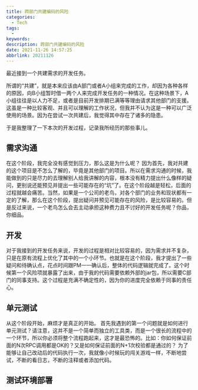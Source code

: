 ```yaml
---
title: 跨部门共建编码的风险
categories: 
  - Tech
tags: 
  - 
keywords: 
description: 跨部门共建编码的风险
date: 2021-11-26 14:57:25
abbrlink: 20211126
---
```


最近接到一个共建需求的开发任务。

所谓的“共建”，就是本来应该由A部门或者A小组来完成的工作，却因为各种各样的原因，向B小组暂时借一两个人来完成开发任务的一种情况。在这种场景下，A小组往往是以人力不足，或者是目前开发排期已满等等理由请求其他部门的支援。这虽是一种比较客观、并且可以理解的工作状况，但我并不认为这是一种可以广泛使用的场景。因为在尝试一次共建后，我觉得其中存在了诸多的隐患。

于是我整理了一下本次的开发过程，记录我所经历的那些事儿。

## 需求沟通
在这个阶段，我完全没有感觉到压力，那么这是为什么呢？
因为首先，我对共建的这个项目是不怎么了解的，毕竟是其他部门的项目。所以在需求沟通的时候，我能做到的只是尽力的去理解别人给我讲解的内容，根本没有精力提出什么像样的疑问，更别说还能预见并提出一些可能存在的“坑”了。在这个阶段越是轻松，后面的过程就越会痛苦。当然，如果是一个公司的老鸟，对各个部门的业务和现状都有一定的了解，那么在这个阶段，提出疑问并预见可能存在的风险，是比较容易的。但是反过来说，一个老鸟怎么会去主动承担这种费力且不讨好的开发任务呢？你品，你细品。

## 开发
对于我接到的开发任务来说，开发的过程是相对比较容易的，因为需求并不复杂，只是在原有流程上优化了其中的一个小环节。也就是在这个阶段，我才提出了一些疑问和待确认点，花点时间跟PM一一确认后，整体的代码逻辑就完成了。这个时候第一个风险项就暴露了出来，由于我的代码需要依赖外部的jar包，所以需要C部门的同事支持。这个过程是充满不确定性的，因为你的进度完全依赖于同事的责任心。

## 单元测试
从这个阶段开始，麻烦才是真正的开始。
首先我遇到的第一个问题就是如何进行单元测试？请注意，这并不是一个简单而独立的工具类，而是一个很长的流程中的一个环节，所以你必须将整个流程跑起来，这才是最恐怖的。比如：你如何保证前面的N次RPC调用都是OK的？又是如何保证前面的N+1次校验都是通过的？
为了能够让自己改动后的代码执行一次，我就像小时候玩的闯关游戏一样，不断地尝试，不断的看日志，不断的注释或者添加代码。

## 测试环境部署


